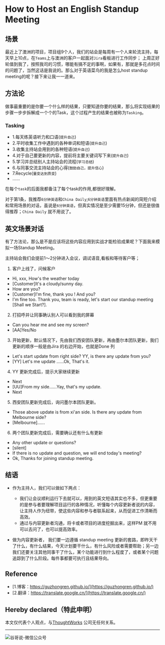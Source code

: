 # How to Host an English Standup Meeting


## 场景

最近上了澳洲的项目，项目组9个人，我们的站会是每周有一个人来轮流主持，每天早上10点，在`Teams`上与澳洲的客户一起面对`Jira`看板进行工作同步；
上周正好轮值到我了，按照我司的习惯，哪能有搞不定的事啊，如果有，那就是多花点时间的问题了，当然这话是我说的。那么对于英语菜鸟的我是怎么host standup meeting的呢？接下来让我一一道来。

## 方法论

做事最重要的是你要一个什么样的结果，只要知道你要的结果，那么将实现结果的步骤一步步拆解成一个个的Task，这个过程产生的结果也被称为`Tasking`。

### Tasking

* 1.每天练英语听力和口语(`提升自己`)
* 2.平时收集工作中遇到的各种单词和短语(`提升自己`)
* 3.收集主持站会用到的各种短语(`提升自己`)
* 4.对于自己要更新的内容，提前将主要关键词写下来(`提升自己`)
* 5.学习并总结别人主持站会的流程(`学习总结`)
* 6.与同事交流主持站会的心得(`鼓励自己，提升信心`)
* 7.Recycle(`量变达到质变`)
* ......

在每个`task`的后面我都备注了每个task的作用,都很好理解。

对于第1条，我推荐`6分钟英语`和`China Daily`;`6分钟英语`里面有热点新闻的简短介绍和常用场景的对话，虽说是`6分钟英语`，但真实情况是至少需要15分钟，但还是很值得推荐；`China Daily` 就不用说了。

## 英文场景对话

有了方法论，那么是不是应该将这些内容应用到实战才能检验成果呢？下面我来模拟一场Standup Meeting。

主持站会我们会提前1～2分钟进入会议，调试语音,看板和等待客户等；

1. 客户上线了，问候客户
- Hi, xxx, How's the weather today
- [Customer]It's a cloudy/sunny day.
- How are you?
- [Customer]I'm fine, thank you ! And you?
- I'm fine too. Thank you, team is ready, let's start our standup meeting [Shall we Start?].

2. 打招呼并让同事确认别人可以看到我的屏幕
- Can you hear me and see my screen?
- [AA]Yes/No
3. 开始更新，默认情况下，先由我们西安团队更新，再由墨尔本团队更新，我们更新的顺序一般是由Jira 的右边开始，也就是Done 列
- Let's start update from right side? YY, is there any update from you?
- [YY] Let's me update ......Ok, That's it.
4. YY 更新完成后，提示大家继续更新
- Next
- [UU]From my side......Yay, that's my update.
- Next

5. 西安团队更新完成后，询问墨尔本团队更新。
- Those above update is from xi'an side. Is there any update from Melbourne side?
- [Melbourne]......

6. 两个团队更新完成后，需要确认还有什么有更新
- Any other update or questions?
- [silent]
- If there is no update and question, we will end today's meeting?
- Ok, Thanks for joining standup meeting.

## 结语

* 作为主持人，我们可以做如下两点：
	* 我们让会议顺利运行下去就可以，用到的英文短语其实也不多，但更重要的是参与者要理解项目运行的各种情况，听懂每个内容更新者说的内容，让主持人作为纽带，使这些内容和参与者联系起来，从而促进工作清晰而高效。
	* 通过与内容更新者沟通，将卡或者项目的进度挖掘出来，这样PM 就不用可以去问了，也可以提高效率。

* 做为内容更新者， 我们要一边遵循 standup meeting 更新的套路，即昨天干了什么，有什么结果，今天计划要干什么，有什么风险或者需要帮助；另一边我们还要关注其他同事干了什么，某个功能进行到什么程度了，或者某个问题追踪到了什么阶段。每件事都要可执行且结果导向。

## Reference

* [1.博客：https://guzhongren.github.io/](https://guzhongren.github.io/)
* [2.翻译：https://translate.google.cn/](https://translate.google.cn/)

## Hereby declared（特此申明）

本文仅代表个人观点，与[ThoughtWorks](https://www.thoughtworks.com/) 公司无任何关系。

----
![谷哥说-微信公众号](/images/wechat/扫码_搜索联合传播样式-标准色版.png)

